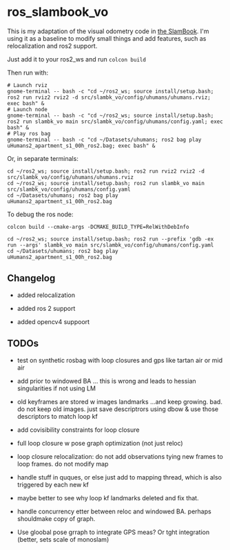 # ros_slambook_vo

This is my adaptation of the visual odometry code in [the SlamBook](https://github.com/gaoxiang12/slambook2). I'm using it as a baseline to modify small things and add features, such as relocalization and ros2 support.

Just add it to your ros2_ws and run `colcon build`

Then run with: 

```
# Launch rviz
gnome-terminal -- bash -c "cd ~/ros2_ws; source install/setup.bash; ros2 run rviz2 rviz2 -d src/slambk_vo/config/uhumans/uhumans.rviz; exec bash" &
# Launch node
gnome-terminal -- bash -c "cd ~/ros2_ws; source install/setup.bash; ros2 run slambk_vo main src/slambk_vo/config/uhumans/config.yaml; exec bash" &
# Play ros bag
gnome-terminal -- bash -c "cd ~/Datasets/uhumans; ros2 bag play  uHumans2_apartment_s1_00h_ros2.bag; exec bash" &
```

Or, in separate terminals:
```
cd ~/ros2_ws; source install/setup.bash; ros2 run rviz2 rviz2 -d src/slambk_vo/config/uhumans/uhumans.rviz
cd ~/ros2_ws; source install/setup.bash; ros2 run slambk_vo main src/slambk_vo/config/uhumans/config.yaml
cd ~/Datasets/uhumans; ros2 bag play  uHumans2_apartment_s1_00h_ros2.bag
```


To debug the ros node: 

```
colcon build --cmake-args -DCMAKE_BUILD_TYPE=RelWithDebInfo
```

```
cd ~/ros2_ws; source install/setup.bash; ros2 run --prefix 'gdb -ex run --args' slambk_vo main src/slambk_vo/config/uhumans/config.yaml
cd ~/Datasets/uhumans; ros2 bag play  uHumans2_apartment_s1_00h_ros2.bag
```

## Changelog

- added relocalization

- added ros 2 support

- added opencv4 suppoort


## TODOs

- test on synthetic rosbag with loop closures and gps like tartan air or mid air

- add prior to windowed BA ... this is wrong and leads to hessian singularities if not using LM

- old keyframes are stored w images landmarks ...and keep growing. bad. do not keep old images. just save descriptrors using dbow & use those descriptors to match loop kf

- add covisibility constraints for loop closure

- full loop closure w pose graph optimization (not just reloc)

- loop closure relocalization: do not add observations tying new frames to loop frames. do not modify map

- handle stuff in quques, or else just add to mapping thread, which is also triggered by each new kf

- maybe better to see why loop kf landmarks deleted and fix that.

- handle concurrency etter between reloc and windowed BA. perhaps shouldmake copy of graph.

- Use gloobal pose grraph to integrate GPS meas? Or tght integration (better, sets scale of monoslam)
